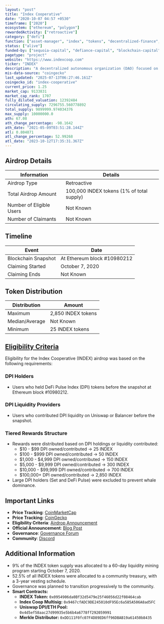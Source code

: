 ```yaml
---
layout: "post"
title: "Index Cooperative"
date: "2020-10-07 04:57 +0530"
timeframe: ["2020"]
ecosystem: ["ethereum", "polygon"]
rewardedActivity: ["retroactive"]
category: ["defi"]
function: ["asset-manager", "index", "tokens", "decentralized-finance", "metagovernance"]
status: ["alive"]
funded-by: ["sequoia-capital", "defiance-capital", "blockchain-capital", "galaxy-digital"]
pagetype: "project"
website: "https://www.indexcoop.com"
ticker: "INDEX"
description: "A decentralized autonomous organization (DAO) focused on launching and maintaining crypto index products to facilitate access to crypto markets."
mis-data-source: "coingecko"
last_updated: "2025-07-13T06:27:46.161Z"
coingecko_id: "index-cooperative"
current_price: 1.25
market_cap: 9133831
market_cap_rank: 1707
fully_diluted_valuation: 12392484
circulating_supply: 7296755.560778892
total_supply: 9899999.974034376
max_supply: 10000000.0
ath: 67.08
ath_change_percentage: -98.1642
ath_date: "2021-05-09T03:51:28.144Z"
atl: 0.804871
atl_change_percentage: 52.99268
atl_date: "2023-10-12T17:35:31.367Z"
---
```


## Airdrop Details

| Information              | Details                                   |
| ------------------------ | ----------------------------------------- |
| Airdrop Type             | Retroactive                               |
| Total Airdrop Amount     | 100,000 INDEX tokens (1% of total supply) |
| Number of Eligible Users | Not Known                                 |
| Number of Claimants      | Not Known                                 |

## Timeline

| Event               | Date                        |
| ------------------- | --------------------------- |
| Blockchain Snapshot | At Ethereum block #10980212 |
| Claiming Started    | October 7, 2020             |
| Claiming Ends       | Not Known                   |

## Token Distribution

| Distribution   | Amount             |
| -------------- | ------------------ |
| Maximum        | 2,850 INDEX tokens |
| Median/Average | Not Known          |
| Minimum        | 25 INDEX tokens    |

## [Eligibility Criteria](https://medium.com/indexcoop/introducing-the-index-cooperative-a4eaaf0bcfe2)

Eligibility for the Index Cooperative (INDEX) airdrop was based on the following requirements:

### DPI Holders
- Users who held DeFi Pulse Index (DPI) tokens before the snapshot at Ethereum block #10980212.

### DPI Liquidity Providers
- Users who contributed DPI liquidity on Uniswap or Balancer before the snapshot.

### Tiered Rewards Structure
- Rewards were distributed based on DPI holdings or liquidity contributed:
  - $10 - $99 DPI owned/contributed → 25 INDEX
  - $100 - $999 DPI owned/contributed → 50 INDEX
  - $1,000 - $4,999 DPI owned/contributed → 150 INDEX
  - $5,000 - $9,999 DPI owned/contributed → 300 INDEX
  - $10,000 - $99,999 DPI owned/contributed → 700 INDEX
  - $100,000+ DPI owned/contributed → 2,850 INDEX
- Large DPI holders (Set and DeFi Pulse) were excluded to prevent whale dominance.

## Important Links

- **Price Tracking**: [CoinMarketCap](https://coinmarketcap.com/currencies/index-cooperative/)
- **Price Tracking**: [CoinGecko](https://www.coingecko.com/en/coins/index-cooperative)
- **Eligibility Criteria**: [Airdrop Announcement](https://medium.com/indexcoop/introducing-the-index-cooperative-a4eaaf0bcfe2)
- **Official Announcement**: [Blog Post](https://medium.com/indexcoop/introducing-the-index-cooperative-a4eaaf0bcfe2)
- **Governance**: [Governance Forum](https://gov.indexcoop.com)
- **Community**: [Discord](https://discord.gg/indexcoop)

## Additional Information

- 9% of the INDEX token supply was allocated to a 60-day liquidity mining program starting October 7, 2020.
- 52.5% of all INDEX tokens were allocated to a community treasury, with a 3-year vesting schedule.
- Governance was planned to transition progressively to the community.
- **Smart Contracts:**
  - **INDEX Token:** `0x0954906da0Bf32d5479e25f46056d22f08464cab`
  - **Index Coop Multisig:** `0x9467cfADC9DE245010dF95Ec6a585A506A8ad5FC`
  - **Uniswap DPI/ETH Pool:** `0x4d5ef58aac27d99935e5b6b4a6778ff292059991`
  - **Merkle Distributor:** `0xDD111F0fc07F4D89ED6ff96DBAB19a61450b8435`